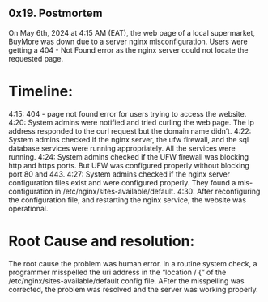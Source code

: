## 0x19. Postmortem

On May 6th, 2024 at 4:15 AM (EAT), the web page of a local supermarket, BuyMore was down due to a server nginx misconfiguration. Users were getting a 404 - Not Found error as the nginx server could not locate the requested page.

# Timeline:

4:15: 404 - page not found error for users trying to access the website.
4:20: System admins were notified and tried curling the web page. The Ip address responded to the curl request but the domain name didn’t.
4:22: System admins checked if the nginx server, the ufw firewall, and the sql database services were running appropriately. All the services were running.
4:24: System admins checked if the UFW firewall was blocking http and https ports. But UFW was configured properly without blocking port 80 and 443.
4:27: System admins checked if the nginx server configuration files exist and were configured properly. They found a mis-configuration in /etc/nginx/sites-available/default.
4:30: After reconfiguring the configuration file, and restarting the nginx service, the website was operational.

# Root Cause and resolution:

The root cause the problem was human error. In a routine system check, a programmer misspelled the uri address in the “location / {“ of the /etc/nginx/sites-available/default config file. AFter the misspelling was corrected, the problem was resolved and the server was working properly.
